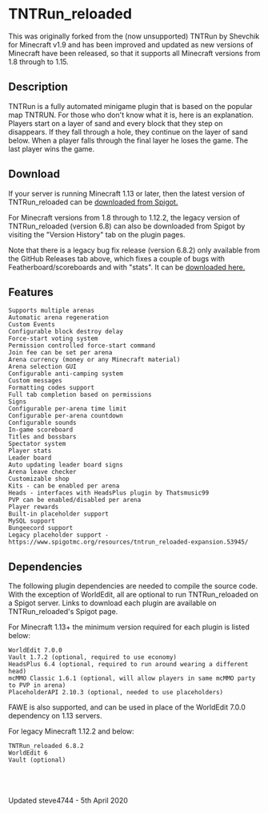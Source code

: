 # TNTRun_reloaded

This was originally forked from the (now unsupported) TNTRun by Shevchik for Minecraft v1.9 and has been improved and updated as new versions of Minecraft have been released, so that it supports all Minecraft versions from 1.8 through to 1.15.


## Description

TNTRun is a fully automated minigame plugin that is based on the popular map TNTRUN. For those who don't know what it is, here is an explanation.
Players start on a layer of sand and every block that they step on disappears. If they fall through a hole, they continue on the layer of sand below. 
When  a player falls through the final layer he loses the game. The last player wins the game.


## Download

If your server is running Minecraft 1.13 or later, then the latest version of TNTRun\_reloaded can be [downloaded from Spigot.](https://www.spigotmc.org/resources/tntrun_reloaded.53359/ "TNTRun_reloaded")

For Minecraft versions from 1.8 through to 1.12.2, the legacy version of TNTRun\_reloaded (version 6.8) can also be downloaded from Spigot by visiting the "Version History" tab on the plugin pages.

Note that there is a legacy bug fix release (version 6.8.2) only available from the GitHub Releases tab above, which fixes a couple of bugs with Featherboard/scoreboards and with "stats". It can be [downloaded here.](https://github.com/steve4744/TNTRun/releases/download/v6.8.1/TNTRun_reloaded_6.8.2.jar "v6.8.2")


## Features

    Supports multiple arenas
    Automatic arena regeneration
    Custom Events
    Configurable block destroy delay
    Force-start voting system
    Permission controlled force-start command
    Join fee can be set per arena
    Arena currency (money or any Minecraft material)
    Arena selection GUI
    Configurable anti-camping system
    Custom messages
    Formatting codes support
    Full tab completion based on permissions
    Signs
    Configurable per-arena time limit
    Configurable per-arena countdown
    Configurable sounds
    In-game scoreboard
    Titles and bossbars
    Spectator system
    Player stats
    Leader board
    Auto updating leader board signs
    Arena leave checker
    Customizable shop
    Kits - can be enabled per arena
    Heads - interfaces with HeadsPlus plugin by Thatsmusic99
    PVP can be enabled/disabled per arena
    Player rewards
    Built-in placeholder support
    MySQL support
    Bungeecord support
    Legacy placeholder support - https://www.spigotmc.org/resources/tntrun_reloaded-expansion.53945/

## Dependencies

The following plugin dependencies are needed to compile the source code. With the exception of WorldEdit, all are optional to run TNTRun_reloaded on a Spigot server.
Links to download each plugin are available on TNTRun_reloaded's Spigot page.

For Minecraft 1.13+ the minimum version required for each plugin is listed below:

    WorldEdit 7.0.0
    Vault 1.7.2 (optional, required to use economy)
    HeadsPlus 6.4 (optional, required to run around wearing a different head)
    mcMMO Classic 1.6.1 (optional, will allow players in same mcMMO party to PVP in arena)
    PlaceholderAPI 2.10.3 (optional, needed to use placeholders)

FAWE is also supported, and can be used in place of the WorldEdit 7.0.0 dependency on 1.13 servers.

For legacy Minecraft 1.12.2 and below:

    TNTRun_reloaded 6.8.2
    WorldEdit 6
    Vault (optional)


<br />
<br />
<br />
Updated steve4744 - 5th April 2020
